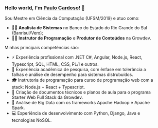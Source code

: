 ### Hello world, I'm <a href="https://www.linkedin.com/in/paulovinicius-cardoso/" target="_blank">Paulo Cardoso</a>! 👋

Sou Mestre em Ciência da Computação (UFSM/2019) e atuo como:
- 🧑‍💼 **Analista de Sistemas** no Banco do Estado do Rio Grande do Sul (Banrisul/Vero);
- 🧑‍💻 **Instrutor de Programação** e **Produtor de Conteúdos** na Growdev.

Minhas principais competências são:
- ⚡ Experiência profissional com .NET C#, Angular, Node.js, React, Typescript, SQL, HTML, CSS, PL/I e outros.
- 🔬 Experiência acadêmica de pesquisa, com ênfase em tolerância a falhas e análise de desempenho para sistemas distrubuídos.
- 🎓 Instrutoria de programação para curso de programação web com a stack: Node.js + React + Typescript.
- 📓 Criação de documentos técnicos e planos de aula para o programa Starter Web Full Stack da Growdev.
- 🤖 Análise de Big Data com os frameworks Apache Hadoop e Apache Spark.
- 💻 Experiência de desenvolvimento com Python, Django, Java e tecnologias NoSQL.
